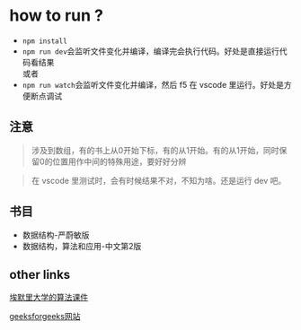 # how to run ?

- `npm install`
- `npm run dev`会监听文件变化并编译，编译完会执行代码。好处是直接运行代码看结果  
  或者
- `npm run watch`会监听文件变化并编译，然后 f5 在 vscode 里运行。好处是方便断点调试

## 注意

> 涉及到数组，有的书上从0开始下标，有的从1开始。有的从1开始，同时保留0的位置用作中间的特殊用途，要好好分辨

> 在 vscode 里测试时，会有时候结果不对，不知为啥。还是运行 dev 吧。

## 书目

- 数据结构-严蔚敏版
- 数据结构，算法和应用-中文第2版

## other links
[埃默里大学的算法课件](http://www.mathcs.emory.edu/~cheung/Courses/323/Syllabus/syl.html)

[geeksforgeeks网站](https://www.geeksforgeeks.org/)
